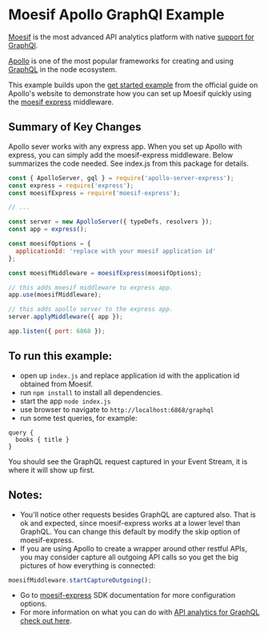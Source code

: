 # Moesif Apollo GraphQl Example


[Moesif](https://www.moesif.com) is the most advanced API analytics platform with native [support for GraphQl](https://www.moesif.com/docs/platform/graphql/).

[Apollo](https://www.apollographql.com/) is one of the most popular frameworks for creating and using [GraphQL](https://graphql.org/learn/) in the node ecosystem.

This example builds upon the [get started example](https://www.apollographql.com/docs/apollo-server/essentials/server.html#middleware) from the official guide on Apollo's website to demonstrate how you can set up Moesif quickly using the [moesif express](https://www.moesif.com/docs/server-integration/express/) middleware.


## Summary of Key Changes

Apollo sever works with any express app. When you set up Apollo with express, you can simply add the moesif-express
middleware. Below summarizes the code needed. See index.js from this package for details.

```javascript
const { ApolloServer, gql } = require('apollo-server-express');
const express = require('express');
const moesifExpress = require('moesif-express');

// ...

const server = new ApolloServer({ typeDefs, resolvers });
const app = express();

const moesifOptions = {
  applicationId: 'replace with your moesif application id'
};

const moesifMiddleware = moesifExpress(moesifOptions);

// this adds moesif middleware to express app.
app.use(moesifMiddleware);

// this adds apollo server to the express app.
server.applyMiddleware({ app });

app.listen({ port: 6868 });

```


## To run this example:

- open up `index.js` and replace application id with the application id obtained from Moesif.
- run `npm install` to install all dependencies.
- start the app `node index.js`
- use browser to navigate to `http://localhost:6868/graphql`
- run some test queries, for example:

```
query {
  books { title }
}

```

You should see the GraphQL request captured in your Event Stream, it is where it will show up first.

## Notes:

- You'll notice other requests besides GraphQL are captured also. That is ok and expected, since moesif-express
works at a lower level than GraphQL. You can change this default by modify the skip option of moesif-express.
- If you are using Apollo to create a wrapper around other restful APIs, you may consider capture all outgoing API calls so you get the big pictures of how everything is connected:

```javascript
moesifMiddleware.startCaptureOutgoing();

```
- Go to [moesif-express](https://github.com/Moesif/moesif-express) SDK documentation for more configuration options.
- For more information on what you can do with [API analytics for GraphQL check out here](https://www.moesif.com/docs/platform/graphql/).